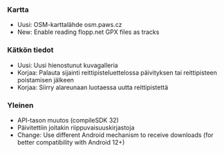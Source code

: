 ### Kartta
- Uusi: OSM-karttalähde osm.paws.cz
- New: Enable reading flopp.net GPX files as tracks

### Kätkön tiedot
- Uusi: Uusi hienostunut kuvagalleria
- Korjaa: Palauta sijainti reittipisteluettelossa päivityksen tai reittipisteen poistamisen jälkeen
- Korjaa: Siirry alareunaan luotaessa uutta reittipistettä

### Yleinen
- API-tason muutos (compileSDK 32)
- Päivitettiin joitakin riippuvaisuuskirjastoja
- Change: Use different Android mechanism to receive downloads (for better compatibility with Android 12+)
